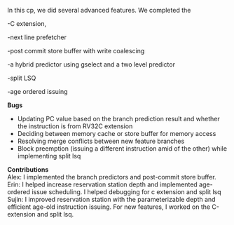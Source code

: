 In this cp, we did several advanced features. We completed the 

-C extension, 

-next line prefetcher

-post commit store buffer with write coalescing 

-a hybrid predictor using gselect and a two level predictor

-split LSQ

-age ordered issuing

**Bugs**
- Updating PC value based on the branch prediction result and whether the instruction is from RV32C extension
- Deciding between memory cache or store buffer for memory access
- Resolving merge conflicts between new feature branches
- Block preemption (issuing a different instruction amid of the other) while implementing split lsq

**Contributions**\
Alex: I implemented the branch predictors and post-commit store buffer. \
Erin: I helped increase reservation station depth and implemented age-ordered issue scheduling. I helped debugging for c extension and split lsq \
Sujin: I improved reservation station with the parameterizable depth and efficient age-old instruction issuing. 
For new features, I worked on the C-extension and split lsq.
